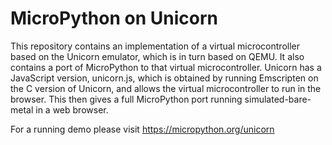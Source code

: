 MicroPython on Unicorn
======================

This repository contains an implementation of a virtual microcontroller based
on the Unicorn emulator, which is in turn based on QEMU.  It also contains a
port of MicroPython to that virtual microcontroller.  Unicorn has a JavaScript
version, unicorn.js, which is obtained by running Emscripten on the C version
of Unicorn, and allows the virtual microcontroller to run in the browser.  This
then gives a full MicroPython port running simulated-bare-metal in a web browser.

For a running demo please visit https://micropython.org/unicorn
